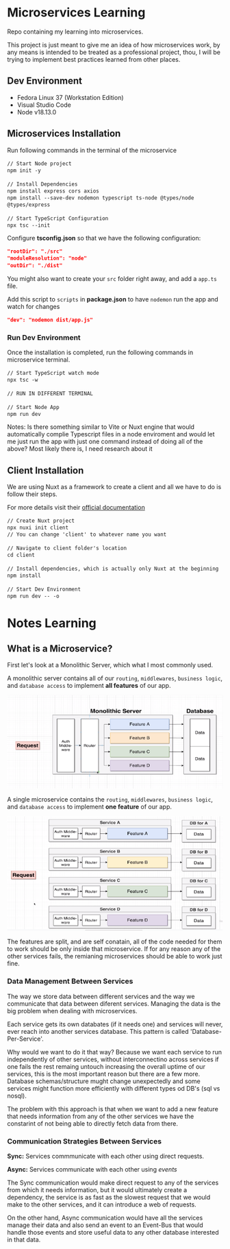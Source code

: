 # Microservices Learning

Repo containing my learning into microservices.

This project is just meant to give me an idea of how microservices work, by any means is intended to be treated as a professional project, thou, I will be trying to implement best practices learned from other places.

## Dev Environment

- Fedora Linux 37 (Workstation Edition)
- Visual Studio Code
- Node v18.13.0

## Microservices Installation

Run following commands in the terminal of the microservice 
```bsh
// Start Node project
npm init -y

// Install Dependencies
npm install express cors axios 
npm install --save-dev nodemon typescript ts-node @types/node @types/express

// Start TypeScript Configuration
npx tsc --init 
```

Configure **tsconfig.json** so that we have the following configuration:
```json
"rootDir": "./src"
"moduleResolution": "node"
"outDir": "./dist"
```
You might also want to create your `src` folder right away, and add a `app.ts` file.

Add this script to `scripts` in **package.json** to have `nodemon` run the app and watch for changes
```json
"dev": "nodemon dist/app.js"
```

### Run Dev Environment

Once the installation is completed, run the following commands in microservice terminal.
```bsh
// Start TypeScript watch mode
npx tsc -w

// RUN IN DIFFERENT TERMINAL

// Start Node App
npm run dev
```

Notes: Is there something similar to Vite or Nuxt engine that would automatically complie Typescript files in a node enviroment and would let me just run the app with just one command instead of doing all of the above? Most likely there is, I need research about it


## Client Installation

We are using Nuxt as a framework to create a client and all we have to do is follow their steps.

For more details visit their [official documentation](https://nuxt.com/docs/getting-started/installation)

```bsh
// Create Nuxt project
npx nuxi init client
// You can change 'client' to whatever name you want

// Navigate to client folder's location
cd client

// Install dependencies, which is actually only Nuxt at the beginning
npm install

// Start Dev Environment
npm run dev -- -o
```

# Notes Learning

## What is a Microservice?

First let's look at a Monolithic Server, which what I most commonly used.

A monolithic server contains all of our `routing`, `middlewares`, `business logic`, and `database access` to implement **all features** of our app.

![Monolithic Structure Example](/images/monolithic.png)

A single microservice contains the `routing`, `middlewares`, `business logic`, and `database access` to implement **one feature** of our app.

![Microservices Structure Example](/images/microservices.png)

The features are split, and are self conatain, all of the code needed for them to work should be only inside that microservice.
If for any reason any of the other services fails, the remianing microservices should be able to work just fine.

### Data Management Between Services

The way we store data between different services and the way we communicate that data between diferent services. Managing the data is the big problem when dealing with microservices.

Each service gets its own databates (if it needs one) and services will never, ever reach into another services database. This pattern is called 'Database-Per-Service'.

Why would we want to do it that way? Because we want each service to run independently of other services, without interconnectino across services if one fails the rest remaing untouch increasing the overall uptime of our services, this is the most important reason but there are a few more. Database schemas/structure mught change unexpectedly and some services might function more efficiently with different types od DB's (sql vs nosql).

The problem with this approach is that when we want to add a new feature that needs information from any of the other services we have the constarint of not being able to directly fetch data from there. 

### Communication Strategies Between Services

**Sync:** Services commmunicate with each other using direct requests.

**Async:** Services communicate with each other using *events*

The Sync communication would make direct request to any of the services from which it needs information, but it would ultimately create a dependency, the service is as fast as the slowest request that we would make to the other services, and it can introduce a web of requests.

On the other hand, Async communication would have all the services manage their data and also send an event to an Event-Bus that would handle those events and store useful data to any other database interested in that data. 